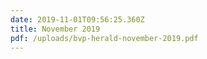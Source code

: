 ```yaml
---
date: 2019-11-01T09:56:25.360Z
title: November 2019
pdf: /uploads/bvp-herald-november-2019.pdf
---
```


